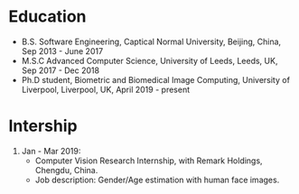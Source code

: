 

Education
======
* B.S. Software Engineering, Captical Normal University, Beijing, China, Sep 2013 - June 2017
* M.S.C Advanced Computer Science, University of Leeds, Leeds, UK, Sep 2017 - Dec 2018
* Ph.D student, Biometric and Biomedical Image Computing, University of Liverpool, Liverpool, UK, April 2019 - present


Intership
======
1. Jan - Mar 2019: 
   + Computer Vision Research Internship, with Remark Holdings, Chengdu, China.
   + Job description: Gender/Age estimation with human face images.


  


